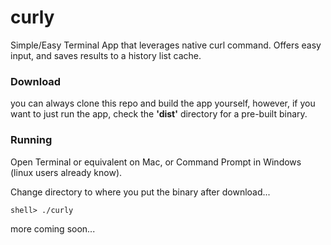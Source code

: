 # curly
Simple/Easy Terminal App that leverages native curl command. Offers easy input, and saves results to a history list cache.

### Download
you can always clone this repo and build the app yourself, however, if you want to just run the app, check the **'dist'** directory for a pre-built binary.

### Running
Open Terminal or equivalent on Mac, or Command Prompt in Windows (linux users already know).

Change directory to where you put the binary after download...
``` 
shell> ./curly 
```

more coming soon...